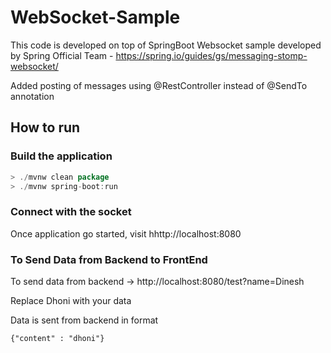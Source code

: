 # WebSocket-Sample

This code is developed on top of  SpringBoot Websocket sample developed by Spring Official Team - https://spring.io/guides/gs/messaging-stomp-websocket/

Added posting of messages using @RestController instead of @SendTo annotation

## How to run

### Build the application

```java
> ./mvnw clean package
> ./mvnw spring-boot:run
```

### Connect with the socket

Once application go started, visit hhttp://localhost:8080

### To Send Data from Backend to FrontEnd

To send data from backend -> http://localhost:8080/test?name=Dinesh

Replace Dhoni with your data

Data is sent from backend in format 

```
{"content" : "dhoni"}
```

